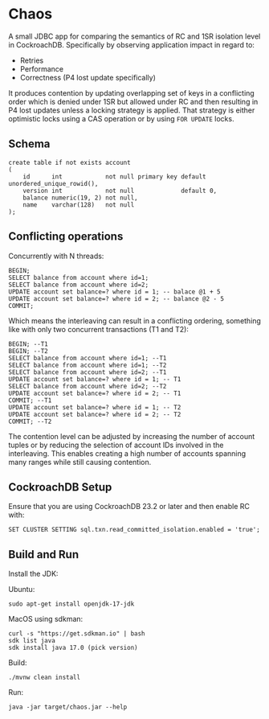 # Chaos

A small JDBC app for comparing the semantics of RC and 1SR isolation 
level in CockroachDB. Specifically by observing application impact 
in regard to:

- Retries
- Performance
- Correctness (P4 lost update specifically)

It produces contention by updating overlapping set of keys 
in a conflicting order which is denied under 1SR but allowed
under RC and then resulting in P4 lost updates unless a locking
strategy is applied. That strategy is either optimistic locks
using a CAS operation or by using `FOR UPDATE` locks.

## Schema 

    create table if not exists account
    (
        id      int            not null primary key default unordered_unique_rowid(),
        version int            not null             default 0,
        balance numeric(19, 2) not null,
        name    varchar(128)   not null
    );

## Conflicting operations

Concurrently with N threads:

    BEGIN; 
    SELECT balance from account where id=1;
    SELECT balance from account where id=2;
    UPDATE account set balance=? where id = 1; -- balace @1 + 5
    UPDATE account set balance=? where id = 2; -- balance @2 - 5
    COMMIT;

Which means the interleaving can result in a conflicting ordering,
something like with only two concurrent transactions (T1 and T2):

    BEGIN; --T1 
    BEGIN; --T2 
    SELECT balance from account where id=1; --T1
    SELECT balance from account where id=1; --T2
    SELECT balance from account where id=2; --T1
    UPDATE account set balance=? where id = 1; -- T1
    SELECT balance from account where id=2; --T2
    UPDATE account set balance=? where id = 2; -- T1
    COMMIT; --T1
    UPDATE account set balance=? where id = 1; -- T2
    UPDATE account set balance=? where id = 2; -- T2
    COMMIT; --T2

The contention level can be adjusted by increasing the number of
account tuples or by reducing the selection of account IDs involved in
the interleaving. This enables creating a high number of accounts
spanning many ranges while still causing contention.

## CockroachDB Setup

Ensure that you are using CockroachDB 23.2 or later and then enable RC with:

    SET CLUSTER SETTING sql.txn.read_committed_isolation.enabled = 'true';

## Build and Run

Install the JDK:

Ubuntu:
    
    sudo apt-get install openjdk-17-jdk

MacOS using sdkman:

    curl -s "https://get.sdkman.io" | bash
    sdk list java
    sdk install java 17.0 (pick version)  

Build:

    ./mvnw clean install

Run:

    java -jar target/chaos.jar --help